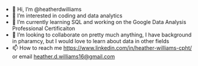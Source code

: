 - 👋 Hi, I’m @heatherdwilliams
- 👀 I’m interested in coding and data analytics
- 🌱 I’m currently learning SQL and working on the Google Data Analysis Professional Certificaiton
- 💞️ I’m looking to collaborate on pretty much anything, I have background in pharamcy, but I would love to learn about data in other fields
- 📫 How to reach me https://www.linkedin.com/in/heather-williams-cpht/ or email heather.d.williams16@gmail.com

<!---
heatherdwilliams/heatherdwilliams is a ✨ special ✨ repository because its `README.md` (this file) appears on your GitHub profile.
You can click the Preview link to take a look at your changes.
--->
